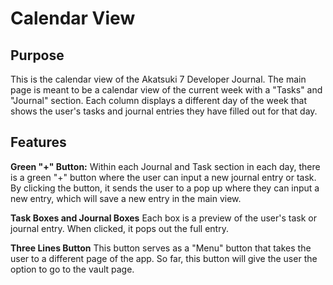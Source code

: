 # Calendar View

## Purpose

This is the calendar view of the Akatsuki 7 Developer Journal. The main page is meant to be a calendar view of the current week with a "Tasks" and "Journal" section. Each column displays a different day of the week that shows the user's tasks and journal entries they have filled out for that day.

## Features

**Green "+" Button:**
Within each Journal and Task section in each day, there is a green "+" button where the user can input a new journal entry or task. By clicking the button, it sends the user to a pop up where they can input a new entry, which will save a new entry in the main view.

**Task Boxes and Journal Boxes**
Each box is a preview of the user's task or journal entry. When clicked, it pops out the full entry.

**Three Lines Button**
This button serves as a "Menu" button that takes the user to a different page of the app. So far, this button will give the user the option to go to the vault page.
